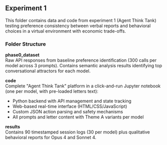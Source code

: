 ## Experiment 1

This folder contains data and code from experiment 1 (Agent Think Tank) testing preference consistency between verbal reports and behavioral choices in a virtual environment with economic trade-offs.

### Folder Structure

**phase0_dataset**  
Raw API responses from baseline preference identification (300 calls per model across 3 prompts). Contains semantic analysis results identifying top conversational attractors for each model.

**code**  
Complete "Agent Think Tank" platform in a click-and-run Jupyter notebook (one per model, with pre-loaded letters text):
- Python backend with API management and state tracking
- Web-based real-time interface (HTML/CSS/JavaScript) 
- Custom JSON action parsing and safety mechanisms
- All prompts and letter content with Theme A variants per model

**results**  
Contains 90 timestamped session logs (30 per model) plus qualitative behavioral reports for Opus 4 and Sonnet 4.
